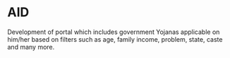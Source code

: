 # AID
 Development of portal which includes government Yojanas applicable on him/her based on filters such as age, family income, problem, state, caste and many more.
